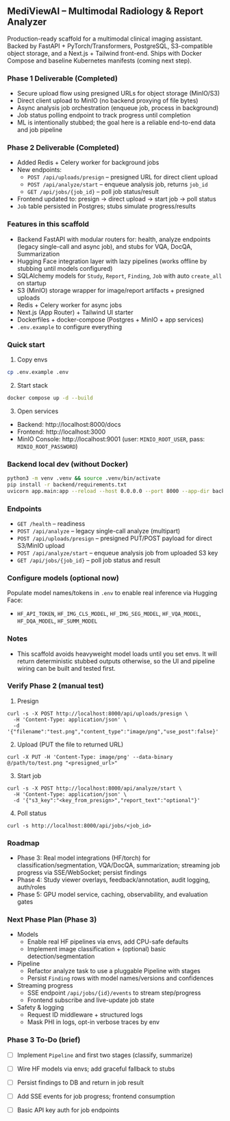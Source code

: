 ## MediViewAI – Multimodal Radiology & Report Analyzer

Production-ready scaffold for a multimodal clinical imaging assistant. Backed by FastAPI + PyTorch/Transformers, PostgreSQL, S3-compatible object storage, and a Next.js + Tailwind front-end. Ships with Docker Compose and baseline Kubernetes manifests (coming next step).

### Phase 1 Deliverable (Completed)
- Secure upload flow using presigned URLs for object storage (MinIO/S3)
- Direct client upload to MinIO (no backend proxying of file bytes)
- Async analysis job orchestration (enqueue job, process in background)
- Job status polling endpoint to track progress until completion
- ML is intentionally stubbed; the goal here is a reliable end-to-end data and job pipeline

### Phase 2 Deliverable (Completed)
- Added Redis + Celery worker for background jobs
- New endpoints:
  - `POST /api/uploads/presign` – presigned URL for direct client upload
  - `POST /api/analyze/start` – enqueue analysis job, returns `job_id`
  - `GET /api/jobs/{job_id}` – poll job status/result
- Frontend updated to: presign → direct upload → start job → poll status
- `Job` table persisted in Postgres; stubs simulate progress/results

### Features in this scaffold
- Backend FastAPI with modular routers for: health, analyze endpoints (legacy single-call and async job), and stubs for VQA, DocQA, Summarization
- Hugging Face integration layer with lazy pipelines (works offline by stubbing until models configured)
- SQLAlchemy models for `Study`, `Report`, `Finding`, `Job` with auto `create_all` on startup
- S3 (MinIO) storage wrapper for image/report artifacts + presigned uploads
- Redis + Celery worker for async jobs
- Next.js (App Router) + Tailwind UI starter
- Dockerfiles + docker-compose (Postgres + MinIO + app services)
- `.env.example` to configure everything

### Quick start
1) Copy envs
```bash
cp .env.example .env
```

2) Start stack
```bash
docker compose up -d --build
```

3) Open services
- Backend: http://localhost:8000/docs
- Frontend: http://localhost:3000
- MinIO Console: http://localhost:9001 (user: `MINIO_ROOT_USER`, pass: `MINIO_ROOT_PASSWORD`)

### Backend local dev (without Docker)
```bash
python3 -m venv .venv && source .venv/bin/activate
pip install -r backend/requirements.txt
uvicorn app.main:app --reload --host 0.0.0.0 --port 8000 --app-dir backend
```

### Endpoints
- `GET /health` – readiness
- `POST /api/analyze` – legacy single-call analyze (multipart)
- `POST /api/uploads/presign` – presigned PUT/POST payload for direct S3/MinIO upload
- `POST /api/analyze/start` – enqueue analysis job from uploaded S3 key
- `GET /api/jobs/{job_id}` – poll job status and result

### Configure models (optional now)
Populate model names/tokens in `.env` to enable real inference via Hugging Face:
- `HF_API_TOKEN`, `HF_IMG_CLS_MODEL`, `HF_IMG_SEG_MODEL`, `HF_VQA_MODEL`, `HF_DQA_MODEL`, `HF_SUMM_MODEL`

### Notes
- This scaffold avoids heavyweight model loads until you set envs. It will return deterministic stubbed outputs otherwise, so the UI and pipeline wiring can be built and tested first.

### Verify Phase 2 (manual test)
1) Presign
```
curl -s -X POST http://localhost:8000/api/uploads/presign \
  -H 'Content-Type: application/json' \
  -d '{"filename":"test.png","content_type":"image/png","use_post":false}'
```
2) Upload (PUT the file to returned URL)
```
curl -X PUT -H 'Content-Type: image/png' --data-binary @/path/to/test.png "<presigned_url>"
```
3) Start job
```
curl -s -X POST http://localhost:8000/api/analyze/start \
  -H 'Content-Type: application/json' \
  -d '{"s3_key":"<key_from_presign>","report_text":"optional"}'
```
4) Poll status
```
curl -s http://localhost:8000/api/jobs/<job_id>
```


### Roadmap
- Phase 3: Real model integrations (HF/torch) for classification/segmentation, VQA/DocQA, summarization; streaming job progress via SSE/WebSocket; persist findings
- Phase 4: Study viewer overlays, feedback/annotation, audit logging, auth/roles
- Phase 5: GPU model service, caching, observability, and evaluation gates

### Next Phase Plan (Phase 3)
- Models
  - Enable real HF pipelines via envs, add CPU-safe defaults
  - Implement image classification + (optional) basic detection/segmentation
- Pipeline
  - Refactor analyze task to use a pluggable Pipeline with stages
  - Persist `Finding` rows with model names/versions and confidences
- Streaming progress
  - SSE endpoint `/api/jobs/{id}/events` to stream step/progress
  - Frontend subscribe and live-update job state
- Safety & logging
  - Request ID middleware + structured logs
  - Mask PHI in logs, opt-in verbose traces by env

### Phase 3 To-Do (brief)
- [ ] Implement `Pipeline` and first two stages (classify, summarize)
- [ ] Wire HF models via envs; add graceful fallback to stubs
- [ ] Persist findings to DB and return in job result
- [ ] Add SSE events for job progress; frontend consumption
- [ ] Basic API key auth for job endpoints


